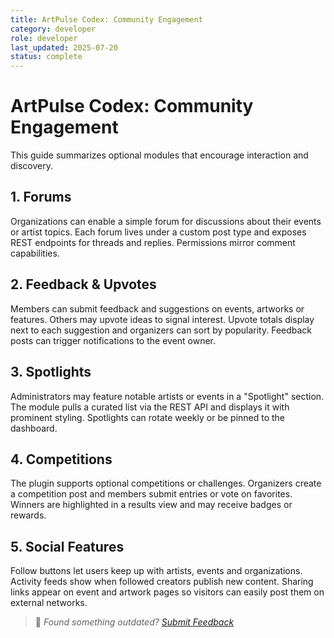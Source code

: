 ```yaml
---
title: ArtPulse Codex: Community Engagement
category: developer
role: developer
last_updated: 2025-07-20
status: complete
---
```

# ArtPulse Codex: Community Engagement

This guide summarizes optional modules that encourage interaction and discovery.

## 1. Forums

Organizations can enable a simple forum for discussions about their events or artist topics. Each forum lives under a custom post type and exposes REST endpoints for threads and replies. Permissions mirror comment capabilities.

## 2. Feedback & Upvotes

Members can submit feedback and suggestions on events, artworks or features. Others may upvote ideas to signal interest. Upvote totals display next to each suggestion and organizers can sort by popularity. Feedback posts can trigger notifications to the event owner.

## 3. Spotlights

Administrators may feature notable artists or events in a "Spotlight" section. The module pulls a curated list via the REST API and displays it with prominent styling. Spotlights can rotate weekly or be pinned to the dashboard.

## 4. Competitions

The plugin supports optional competitions or challenges. Organizers create a competition post and members submit entries or vote on favorites. Winners are highlighted in a results view and may receive badges or rewards.

## 5. Social Features

Follow buttons let users keep up with artists, events and organizations. Activity feeds show when followed creators publish new content. Sharing links appear on event and artwork pages so visitors can easily post them on external networks.

> 💬 *Found something outdated? [Submit Feedback](feedback.md)*
